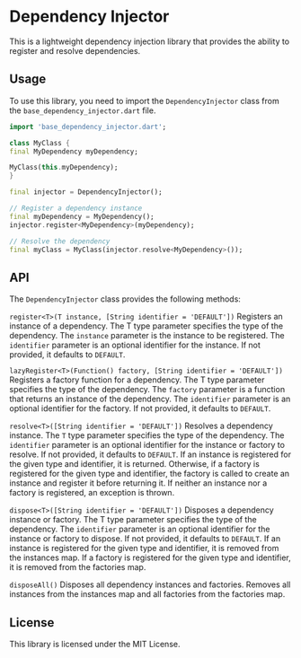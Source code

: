# Dependency Injector

This is a lightweight dependency injection library that provides the ability to register and resolve dependencies.

## Usage

To use this library, you need to import the `DependencyInjector` class from the `base_dependency_injector.dart` file.

```dart
import 'base_dependency_injector.dart';

class MyClass {
final MyDependency myDependency;

MyClass(this.myDependency);
}

final injector = DependencyInjector();

// Register a dependency instance
final myDependency = MyDependency();
injector.register<MyDependency>(myDependency);

// Resolve the dependency
final myClass = MyClass(injector.resolve<MyDependency>());
```

## API

The `DependencyInjector` class provides the following methods:

`register<T>(T instance, [String identifier = 'DEFAULT'])`
Registers an instance of a dependency. The T type parameter specifies the type of the dependency. The `instance` parameter is the instance to be registered. The `identifier` parameter is an optional identifier for the instance. If not provided, it defaults to `DEFAULT`.

`lazyRegister<T>(Function() factory, [String identifier = 'DEFAULT'])`
Registers a factory function for a dependency. The T type parameter specifies the type of the dependency. The `factory` parameter is a function that returns an instance of the dependency. The `identifier` parameter is an optional identifier for the factory. If not provided, it defaults to `DEFAULT`.

`resolve<T>([String identifier = 'DEFAULT'])`
Resolves a dependency instance. The `T` type parameter specifies the type of the dependency. The `identifier` parameter is an optional identifier for the instance or factory to resolve. If not provided, it defaults to `DEFAULT`. If an instance is registered for the given type and identifier, it is returned. Otherwise, if a factory is registered for the given type and identifier, the factory is called to create an instance and register it before returning it. If neither an instance nor a factory is registered, an exception is thrown.

`dispose<T>([String identifier = 'DEFAULT'])`
Disposes a dependency instance or factory. The T type parameter specifies the type of the dependency. The `identifier` parameter is an optional identifier for the instance or factory to dispose. If not provided, it defaults to `DEFAULT`. If an instance is registered for the given type and identifier, it is removed from the instances map. If a factory is registered for the given type and identifier, it is removed from the factories map.

`disposeAll()`
Disposes all dependency instances and factories. Removes all instances from the instances map and all factories from the factories map.

## License

This library is licensed under the MIT License.

